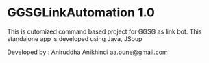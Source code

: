 # GGSGLinkAutomation 1.0


This is cutomized command based project for GGSG as link bot. 
This standalone app is developed using Java, JSoup

Developed by : Aniruddha Anikhindi
aa.pune@gmail.com
